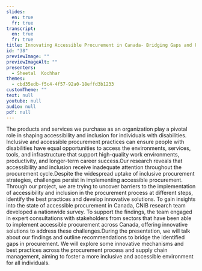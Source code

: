 ```yaml
---
slides:
  en: true
  fr: true
transcript:
  en: true
  fr: true
title: Innovating Accessible Procurement in Canada- Bridging Gaps and Proposing Solutions
id: "38"
previewImage: ""
previewImageAlt: ""
presenters:
  - Sheetal  Kochhar
themes:
  - cbd35edb-f5c4-4f57-92a0-18effd3b1233
customTheme: ""
text: null
youtube: null
audio: null
pdf: null
---
```


The products and services we purchase as an organization play a pivotal role in shaping accessibility and inclusion for individuals with disabilities. Inclusive and accessible procurement practices can ensure people with disabilities have equal opportunities to access the environments, services, tools, and infrastructure that support high-quality work environments, productivity, and longer-term career success.Our research reveals that accessibility and inclusion receive inadequate attention throughout the procurement cycle.Despite the widespread uptake of inclusive procurement strategies, challenges persist in implementing accessible procurement. Through our project, we are trying to uncover barriers to the implementation of accessibility and inclusion in the procurement process at different steps, identify the best practices and develop innovative solutions. To gain insights into the state of accessible procurement in Canada, CNIB research team developed a nationwide survey. To support the findings, the team engaged in expert consultations with stakeholders from sectors that have been able to implement accessible procurement across Canada, offering innovative solutions to address these challenges.During the presentation, we will talk about our findings and outline recommendations to bridge the identified gaps in procurement. We will explore some innovative mechanisms and best practices across the procurement process and supply chain management, aiming to foster a more inclusive and accessible environment for all individuals.
